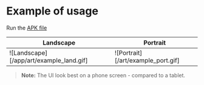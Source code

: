 # Example of usage
Run the [APK file](app-debug-1_0.apk)


Landscape | Portrait
------------- | -------------
![Landscape][/app/art/example_land.gif]  | ![Portrait][/art/example_port.gif]


> **Note:** The UI look best on a phone screen - compared to a tablet.
